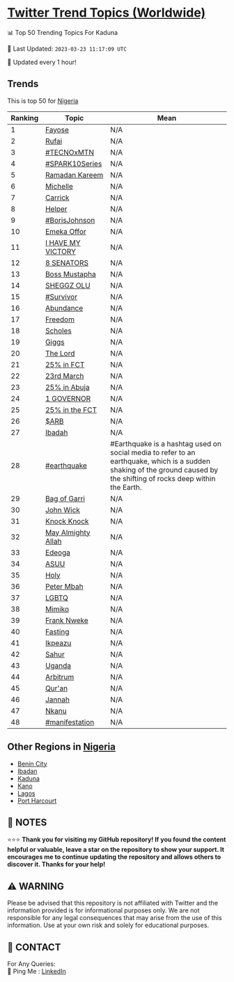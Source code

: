 [Twitter Trend Topics (Worldwide)](https://github.com/ErcinDedeoglu/Twitter-Trend-Topics)
==========


📊 Top 50 Trending Topics For Kaduna

📆 Last Updated: `2023-03-23 11:17:09 UTC`

🔧 Updated every 1 hour!


## Trends

This is top 50 for [Nigeria](</Nigeria>)

| Ranking | Topic | Mean |
| ------- | ------------ | ------------ |
| 1 | [Fayose](http://twitter.com/search?q=Fayose) | N/A |
| 2 | [Rufai](http://twitter.com/search?q=Rufai) | N/A |
| 3 | [#TECNOxMTN](http://twitter.com/search?q=%23TECNOxMTN) | N/A |
| 4 | [#SPARK10Series](http://twitter.com/search?q=%23SPARK10Series) | N/A |
| 5 | [Ramadan Kareem](http://twitter.com/search?q=Ramadan+Kareem) | N/A |
| 6 | [Michelle](http://twitter.com/search?q=Michelle) | N/A |
| 7 | [Carrick](http://twitter.com/search?q=Carrick) | N/A |
| 8 | [Helper](http://twitter.com/search?q=Helper) | N/A |
| 9 | [#BorisJohnson](http://twitter.com/search?q=%23BorisJohnson) | N/A |
| 10 | [Emeka Offor](http://twitter.com/search?q=Emeka+Offor) | N/A |
| 11 | [I HAVE MY VICTORY](http://twitter.com/search?q=I+HAVE+MY+VICTORY) | N/A |
| 12 | [8 SENATORS](http://twitter.com/search?q=8+SENATORS) | N/A |
| 13 | [Boss Mustapha](http://twitter.com/search?q=Boss+Mustapha) | N/A |
| 14 | [SHEGGZ OLU](http://twitter.com/search?q=SHEGGZ+OLU) | N/A |
| 15 | [#Survivor](http://twitter.com/search?q=%23Survivor) | N/A |
| 16 | [Abundance](http://twitter.com/search?q=Abundance) | N/A |
| 17 | [Freedom](http://twitter.com/search?q=Freedom) | N/A |
| 18 | [Scholes](http://twitter.com/search?q=Scholes) | N/A |
| 19 | [Giggs](http://twitter.com/search?q=Giggs) | N/A |
| 20 | [The Lord](http://twitter.com/search?q=The+Lord) | N/A |
| 21 | [25% in FCT](http://twitter.com/search?q=25%25+in+FCT) | N/A |
| 22 | [23rd March](http://twitter.com/search?q=23rd+March) | N/A |
| 23 | [25% in Abuja](http://twitter.com/search?q=25%25+in+Abuja) | N/A |
| 24 | [1 GOVERNOR](http://twitter.com/search?q=1+GOVERNOR) | N/A |
| 25 | [25% in the FCT](http://twitter.com/search?q=25%25+in+the+FCT) | N/A |
| 26 | [$ARB](http://twitter.com/search?q=%24ARB) | N/A |
| 27 | [Ibadah](http://twitter.com/search?q=Ibadah) | N/A |
| 28 | [#earthquake](http://twitter.com/search?q=%23earthquake) | #Earthquake is a hashtag used on social media to refer to an earthquake, which is a sudden shaking of the ground caused by the shifting of rocks deep within the Earth. |
| 29 | [Bag of Garri](http://twitter.com/search?q=Bag+of+Garri) | N/A |
| 30 | [John Wick](http://twitter.com/search?q=John+Wick) | N/A |
| 31 | [Knock Knock](http://twitter.com/search?q=Knock+Knock) | N/A |
| 32 | [May Almighty Allah](http://twitter.com/search?q=May+Almighty+Allah) | N/A |
| 33 | [Edeoga](http://twitter.com/search?q=Edeoga) | N/A |
| 34 | [ASUU](http://twitter.com/search?q=ASUU) | N/A |
| 35 | [Holy](http://twitter.com/search?q=Holy) | N/A |
| 36 | [Peter Mbah](http://twitter.com/search?q=Peter+Mbah) | N/A |
| 37 | [LGBTQ](http://twitter.com/search?q=LGBTQ) | N/A |
| 38 | [Mimiko](http://twitter.com/search?q=Mimiko) | N/A |
| 39 | [Frank Nweke](http://twitter.com/search?q=Frank+Nweke) | N/A |
| 40 | [Fasting](http://twitter.com/search?q=Fasting) | N/A |
| 41 | [Ikpeazu](http://twitter.com/search?q=Ikpeazu) | N/A |
| 42 | [Sahur](http://twitter.com/search?q=Sahur) | N/A |
| 43 | [Uganda](http://twitter.com/search?q=Uganda) | N/A |
| 44 | [Arbitrum](http://twitter.com/search?q=Arbitrum) | N/A |
| 45 | [Qur'an](http://twitter.com/search?q=Qur%27an) | N/A |
| 46 | [Jannah](http://twitter.com/search?q=Jannah) | N/A |
| 47 | [Nkanu](http://twitter.com/search?q=Nkanu) | N/A |
| 48 | [#manifestation](http://twitter.com/search?q=%23manifestation) | N/A |



## Other Regions in [Nigeria](</Nigeria>)

* [Benin City](</Nigeria/Benin City.md>)
* [Ibadan](</Nigeria/Ibadan.md>)
* [Kaduna](</Nigeria/Kaduna.md>)
* [Kano](</Nigeria/Kano.md>)
* [Lagos](</Nigeria/Lagos.md>)
* [Port Harcourt](</Nigeria/Port Harcourt.md>)



## 📝 NOTES

⭐⭐⭐ **Thank you for visiting my GitHub repository! If you found the content helpful or valuable, leave a star on the repository to show your support. It encourages me to continue updating the repository and allows others to discover it. Thanks for your help!**


## ⚠️ WARNING

Please be advised that this repository is not affiliated with Twitter and the information provided is for informational purposes only. We are not responsible for any legal consequences that may arise from the use of this information. Use at your own risk and solely for educational purposes.


## 📨 CONTACT

 For Any Queries:  
            🏓 Ping Me : [LinkedIn](https://www.linkedin.com/in/ercindedeoglu/)
